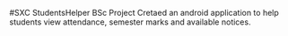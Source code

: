 #SXC StudentsHelper
BSc Project
Cretaed an android application to help students view attendance, semester marks and available notices.
